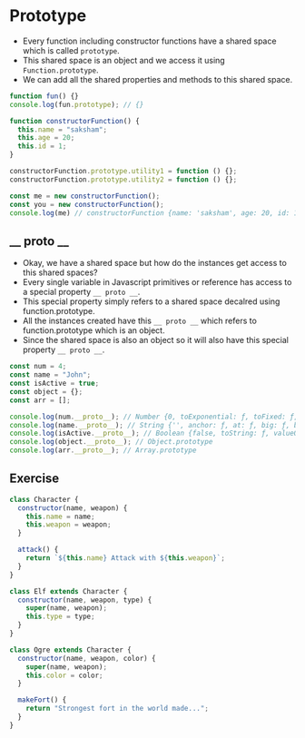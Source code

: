 
# Prototype

- Every function including constructor functions have a shared space which is called `prototype`.
- This shared space is an object and we access it using `Function.prototype`.
- We can add all the shared properties and methods to this shared space.

``` javascript
function fun() {}
console.log(fun.prototype); // {}

function constructorFunction() {
  this.name = "saksham";
  this.age = 20;
  this.id = 1;
}

constructorFunction.prototype.utility1 = function () {};
constructorFunction.prototype.utility2 = function () {};

const me = new constructorFunction();
const you = new constructorFunction();
console.log(me) // constructorFunction {name: 'saksham', age: 20, id: 1}
```

## __ proto __

- Okay, we have a shared space but how do the instances get access to this shared spaces?
- Every single variable in Javascript primitives or reference has access to a special property `__ proto __`.
- This special property simply refers to a shared space decalred using function.prototype.
- All the instances created have this `__ proto __` which refers to function.prototype which is an object.
- Since the shared space is also an object so it will also have this special property `__ proto __`.

``` javascript
const num = 4;
const name = "John";
const isActive = true;
const object = {};
const arr = [];

console.log(num.__proto__); // Number {0, toExponential: ƒ, toFixed: ƒ, toPrecision: ƒ, toString: ƒ, …} Number.prototype
console.log(name.__proto__); // String {'', anchor: ƒ, at: ƒ, big: ƒ, blink: ƒ, …} String.prototype
console.log(isActive.__proto__); // Boolean {false, toString: ƒ, valueOf: ƒ} Boolean.prototype
console.log(object.__proto__); // Object.prototype
console.log(arr.__proto__); // Array.prototype

```

## Exercise

``` javascript
class Character {
  constructor(name, weapon) {
    this.name = name;
    this.weapon = weapon;
  }

  attack() {
    return `${this.name} Attack with ${this.weapon}`;
  }
}

class Elf extends Character {
  constructor(name, weapon, type) {
    super(name, weapon);
    this.type = type;
  }
}

class Ogre extends Character {
  constructor(name, weapon, color) {
    super(name, weapon);
    this.color = color;
  }

  makeFort() {
    return "Strongest fort in the world made...";
  }
}
```
